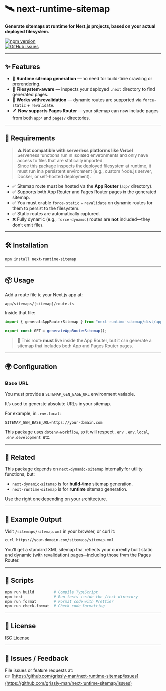 # 🛰️ next-runtime-sitemap

**Generate sitemaps at runtime for Next.js projects, based on your actual deployed filesystem.**

[![npm version](https://img.shields.io/npm/v/next-runtime-sitemap.svg)](https://www.npmjs.com/package/next-runtime-sitemap)  
[![GitHub issues](https://img.shields.io/github/issues/grissly-man/next-runtime-sitemap.svg)](https://github.com/grissly-man/next-runtime-sitemap/issues)

---

## ✨ Features

- 🧠 **Runtime sitemap generation** — no need for build-time crawling or prerendering.
- 📂 **Filesystem-aware** — inspects your deployed `.next` directory to find generated pages.
- 🔁 **Works with revalidation** — dynamic routes are supported via `force-static` + `revalidate`.
- 🪶 **Now supports Pages Router** — your sitemap can now include pages from both `app/` and `pages/` directories.

---

## 🚧 Requirements

> ⚠️ **Not compatible with serverless platforms like Vercel**  
> Serverless functions run in isolated environments and only have access to files that are statically imported.  
> Since this package inspects the deployed filesystem at runtime, it must run in a persistent environment (e.g., custom Node.js server, Docker, or self-hosted deployment).

- ✅ Sitemap route must be hosted via the **App Router** (`app/` directory).
- ✅ Supports both App Router and Pages Router pages in the generated sitemap.
- ✅ You must enable `force-static` + `revalidate` on dynamic routes for them to persist to the filesystem.
- ✅ Static routes are automatically captured.
- ❌ Fully dynamic (e.g., `force-dynamic`) routes are **not** included—they don’t emit files.

---

## 🛠️ Installation

```bash
npm install next-runtime-sitemap
```

---

## 📦 Usage

Add a route file to your Next.js app at:

```
app/sitemaps/[sitemap]/route.ts
```

Inside that file:

```ts
import { generateAppRouterSitemap } from "next-runtime-sitemap/dist/app";

export const GET = generateAppRouterSitemap();
```

> 🔄 This route **must** live inside the App Router, but it can generate a sitemap that includes both App and Pages Router pages.

---

## 🌍 Configuration

### Base URL

You must provide a `SITEMAP_GEN_BASE_URL` environment variable.

It’s used to generate absolute URLs in your sitemap.

For example, in `.env.local`:

```
SITEMAP_GEN_BASE_URL=https://your-domain.com
```

This package uses [`dotenv-workflow`](https://www.npmjs.com/package/dotenv-workflow), so it will respect `.env`, `.env.local`, `.env.development`, etc.

---

## 🔗 Related

This package depends on [`next-dynamic-sitemap`](https://www.npmjs.com/package/next-dynamic-sitemap) internally for utility functions, but:

- `next-dynamic-sitemap` is for **build-time** sitemap generation.
- `next-runtime-sitemap` is for **runtime** sitemap generation.

Use the right one depending on your architecture.

---

## 📄 Example Output

Visit `/sitemaps/sitemap.xml` in your browser, or curl it:

```bash
curl https://your-domain.com/sitemaps/sitemap.xml
```

You’ll get a standard XML sitemap that reflects your currently built static and dynamic (with revalidation) pages—including those from the Pages Router.

---

## 🧪 Scripts

```bash
npm run build         # Compile TypeScript
npm test              # Run tests inside the /test directory
npm run format        # Format code with Prettier
npm run check-format  # Check code formatting
```

---

## 📘 License

[ISC License](./LICENSE)

---

## 🐛 Issues / Feedback

File issues or feature requests at:  
👉 [https://github.com/grissly-man/next-runtime-sitemap/issues](https://github.com/grissly-man/next-runtime-sitemap/issues)
